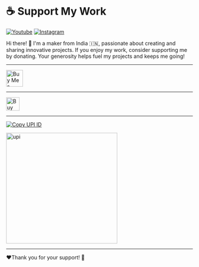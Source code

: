 <h1>☕ Support My Work</h1>

[![Youtube ](https://img.shields.io/badge/@ElectroDonut-YouTube-red)](https://vishalsoniindia.github.io/redirect-links/youtube-link.html)    [![Instagram ](https://img.shields.io/badge/@ElectroDonut-Instragram-8a3ab9)](https://vishalsoniindia.github.io/redirect-links/instagram-link.html)    

<p>
    Hi there! 👋 I'm a maker from India 🇮🇳, passionate about creating and sharing innovative projects.  
    If you enjoy my work, consider supporting me by donating. Your generosity helps fuel my projects and keeps me going!
</p>

---

<a href='https://ko-fi.com/N4N21536PR' target='_blank'><img height='36' style='border:0px;height:45px;' src='https://storage.ko-fi.com/cdn/kofi6.png?v=6' border='0' alt='Buy Me a Coffee at ko-fi.com' /></a><br/>

---

<a href='https://www.paypal.com/paypalme/vishalsoniindia' target='_blank'><img height='36' style='border:0px;height:36px;' src='https://www.paypalobjects.com/webstatic/en_US/i/buttons/buy-logo-large.png?v=6' border='0' alt='Buy Me a Coffee at ko-fi.com' /></a><br/>

---

[![Copy UPI ID](https://img.shields.io/badge/Copy%20UPI%20ID-25D366?style=for-the-badge&logo=google-pay&logoColor=white)](upi://pay?pa=your-upi-id@upi&pn=YourName&cu=INR)

<img height="300" alt="upi" src="https://github.com/user-attachments/assets/6709c811-bf32-46b3-8126-d590d468dadd" />

---

<p>
❤️Thank you for your support! 🙏
</p>
